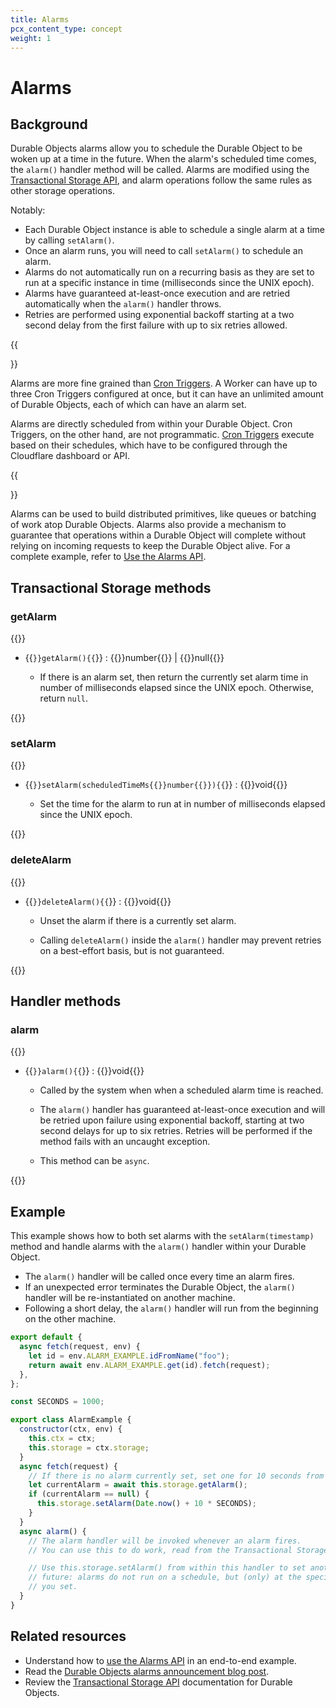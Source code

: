 ```yaml
---
title: Alarms
pcx_content_type: concept
weight: 1
---
```


# Alarms 

## Background

Durable Objects alarms allow you to schedule the Durable Object to be woken up at a time in the future. When the alarm's scheduled time comes, the `alarm()` handler method will be called. Alarms are modified using the [Transactional Storage API](/durable-objects/api/transactional-storage-api/), and alarm operations follow the same rules as other storage operations.

Notably: 

* Each Durable Object instance is able to schedule a single alarm at a time by calling `setAlarm()`.
* Once an alarm runs, you will need to call `setAlarm()` to schedule an alarm.
* Alarms do not automatically run on a recurring basis as they are set to run at a specific instance in time (milliseconds since the UNIX epoch).
* Alarms have guaranteed at-least-once execution and are retried automatically when the `alarm()` handler throws.
* Retries are performed using exponential backoff starting at a two second delay from the first failure with up to six retries allowed.

{{<Aside type="note" header="How are alarms different from Cron Triggers?">}}

Alarms are more fine grained than [Cron Triggers](/workers/configuration/cron-triggers/#cron-triggers). A Worker can have up to three Cron Triggers configured at once, but it can have an unlimited amount of Durable Objects, each of which can have an alarm set.

Alarms are directly scheduled from within your Durable Object. Cron Triggers, on the other hand, are not programmatic. [Cron Triggers](/workers/configuration/cron-triggers/#cron-triggers) execute based on their schedules, which have to be configured through the Cloudflare dashboard or API.

{{</Aside>}}

Alarms can be used to build distributed primitives, like queues or batching of work atop Durable Objects. Alarms also provide a mechanism to guarantee that operations within a Durable Object will complete without relying on incoming requests to keep the Durable Object alive. For a complete example, refer to [Use the Alarms API](/durable-objects/examples/alarms-api/).

## Transactional Storage methods

### getAlarm

{{<definitions>}}

- {{<code>}}getAlarm(){{</code>}} : {{<type>}}number{{</type>}} | {{<type>}}null{{</type>}}

  - If there is an alarm set, then return the currently set alarm time in number of milliseconds elapsed since the UNIX epoch. Otherwise, return `null`.

{{</definitions>}}

### setAlarm

{{<definitions>}}

- {{<code>}}setAlarm(scheduledTimeMs{{<param-type>}}number{{</param-type>}}){{</code>}} : {{<type>}}void{{</type>}}

  - Set the time for the alarm to run at in number of milliseconds elapsed since the UNIX epoch.

{{</definitions>}}

### deleteAlarm

{{<definitions>}}

- {{<code>}}deleteAlarm(){{</code>}} : {{<type>}}void{{</type>}}

  - Unset the alarm if there is a currently set alarm.

  - Calling `deleteAlarm()` inside the `alarm()` handler may prevent retries on a best-effort basis, but is not guaranteed.

{{</definitions>}}

## Handler methods

### alarm

{{<definitions>}}

- {{<code>}}alarm(){{</code>}} : {{<type>}}void{{</type>}}

  - Called by the system when when a scheduled alarm time is reached.

  - The `alarm()` handler has guaranteed at-least-once execution and will be retried upon failure using exponential backoff, starting at two second delays for up to six retries. Retries will be performed if the method fails with an uncaught exception.

  - This method can be `async`.
 
{{</definitions>}}

## Example

This example shows how to both set alarms with the `setAlarm(timestamp)` method and handle alarms with the `alarm()` handler within your Durable Object.

* The `alarm()` handler will be called once every time an alarm fires.
* If an unexpected error terminates the Durable Object, the `alarm()` handler will be re-instantiated on another machine.
* Following a short delay, the `alarm()` handler will run from the beginning on the other machine.

```js
export default {
  async fetch(request, env) {
    let id = env.ALARM_EXAMPLE.idFromName("foo");
    return await env.ALARM_EXAMPLE.get(id).fetch(request);
  },
};

const SECONDS = 1000;

export class AlarmExample {
  constructor(ctx, env) {
    this.ctx = ctx;
    this.storage = ctx.storage;
  }
  async fetch(request) {
    // If there is no alarm currently set, set one for 10 seconds from now
    let currentAlarm = await this.storage.getAlarm();
    if (currentAlarm == null) {
      this.storage.setAlarm(Date.now() + 10 * SECONDS);
    }
  }
  async alarm() {
    // The alarm handler will be invoked whenever an alarm fires.
    // You can use this to do work, read from the Transactional Storage API or make HTTP calls

    // Use this.storage.setAlarm() from within this handler to set another alarm to run in the
    // future: alarms do not run on a schedule, but (only) at the specific instance in time
    // you set.
  }
}
```

## Related resources

* Understand how to [use the Alarms API](/durable-objects/examples/alarms-api/) in an end-to-end example. 
* Read the [Durable Objects alarms announcement blog post](https://blog.cloudflare.com/durable-objects-alarms/).
* Review the [Transactional Storage API](/durable-objects/api/transactional-storage-api/) documentation for Durable Objects.
